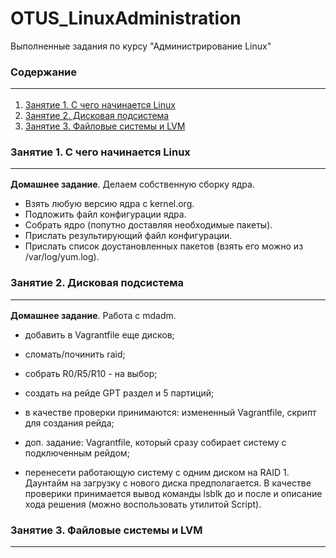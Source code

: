 # OTUS_LinuxAdministration
Выполненные задания по курсу "Администрирование Linux"

### Содержание <hr>
1. [Занятие 1. С  чего начинается Linux](#lesson_01)
2. [Занятие 2. Дисковая подсистема](#lesson_02)
3. [Занятие 3. Файловые системы и LVM](#lesson_03)

### Занятие 1. С  чего начинается Linux <a name="lesson_01"></a> <hr>
**Домашнее задание**. Делаем собственную сборку ядра.
- Взять любую версию ядра с kernel.org.
- Подложить файл конфигурации ядра.
- Собрать ядро (попутно доставляя необходимые пакеты).
- Прислать результирующий файл конфигурации.
- Прислать список доустановленных пакетов (взять его можно из /var/log/yum.log).

### Занятие 2. Дисковая подсистема <a name="lesson_02"></a> <hr>
**Домашнее задание**. Работа с mdadm.
- добавить в Vagrantfile еще дисков;
- сломать/починить raid;
- собрать R0/R5/R10 - на выбор;
- создать на рейде GPT раздел и 5 партиций;

- в качестве проверки принимаются: измененный Vagrantfile, скрипт для создания рейда;
- доп. задание: Vagrantfile, который сразу собирает систему с подключенным рейдом;
- перенесети работающую систему с одним диском на RAID 1. Даунтайм на загрузку с нового диска предполагается. В качестве проверики принимается вывод команды lsblk до и после и описание хода решения (можно воспользовать утилитой Script).

### Занятие 3. Файловые системы и LVM <a name="lesson_03"></a> <hr>
